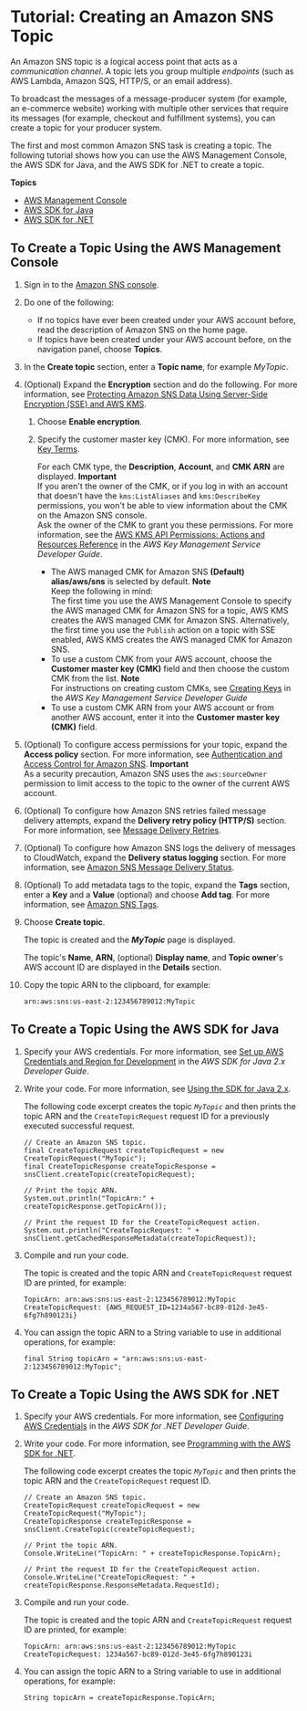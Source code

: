 # Tutorial: Creating an Amazon SNS Topic<a name="sns-tutorial-create-topic"></a>

An Amazon SNS topic is a logical access point that acts as a *communication channel*\. A topic lets you group multiple *endpoints* \(such as AWS Lambda, Amazon SQS, HTTP/S, or an email address\)\.

To broadcast the messages of a message\-producer system \(for example, an e\-commerce website\) working with multiple other services that require its messages \(for example, checkout and fulfillment systems\), you can create a topic for your producer system\.

The first and most common Amazon SNS task is creating a topic\. The following tutorial shows how you can use the AWS Management Console, the AWS SDK for Java, and the AWS SDK for \.NET to create a topic\.

**Topics**
+ [AWS Management Console](#create-topic-aws-console)
+ [AWS SDK for Java](#create-topic-aws-java)
+ [AWS SDK for \.NET](#create-topic-aws-dot-net)

## To Create a Topic Using the AWS Management Console<a name="create-topic-aws-console"></a>

1. Sign in to the [Amazon SNS console](https://console.aws.amazon.com/sns/)\.

1. Do one of the following:
   + If no topics have ever been created under your AWS account before, read the description of Amazon SNS on the home page\.
   + If topics have been created under your AWS account before, on the navigation panel, choose **Topics**\.

1. In the **Create topic** section, enter a **Topic name**, for example *MyTopic*\.

1. \(Optional\) Expand the **Encryption** section and do the following\. For more information, see [Protecting Amazon SNS Data Using Server\-Side Encryption \(SSE\) and AWS KMS](sns-server-side-encryption.md)\.

   1. Choose **Enable encryption**\.

   1. Specify the customer master key \(CMK\)\. For more information, see [Key Terms](sns-server-side-encryption.md#sse-key-terms)\.

      For each CMK type, the **Description**, **Account**, and **CMK ARN** are displayed\.
**Important**  
If you aren't the owner of the CMK, or if you log in with an account that doesn't have the `kms:ListAliases` and `kms:DescribeKey` permissions, you won't be able to view information about the CMK on the Amazon SNS console\.  
Ask the owner of the CMK to grant you these permissions\. For more information, see the [AWS KMS API Permissions: Actions and Resources Reference](https://docs.aws.amazon.com/kms/latest/developerguide/kms-api-permissions-reference.html) in the *AWS Key Management Service Developer Guide*\.
      + The AWS managed CMK for Amazon SNS **\(Default\) alias/aws/sns** is selected by default\.
**Note**  
Keep the following in mind:  
The first time you use the AWS Management Console to specify the AWS managed CMK for Amazon SNS for a topic, AWS KMS creates the AWS managed CMK for Amazon SNS\.
Alternatively, the first time you use the `Publish` action on a topic with SSE enabled, AWS KMS creates the AWS managed CMK for Amazon SNS\.
      + To use a custom CMK from your AWS account, choose the **Customer master key \(CMK\)** field and then choose the custom CMK from the list\.
**Note**  
For instructions on creating custom CMKs, see [Creating Keys](https://docs.aws.amazon.com/kms/latest/developerguide/create-keys.html) in the *AWS Key Management Service Developer Guide*
      + To use a custom CMK ARN from your AWS account or from another AWS account, enter it into the **Customer master key \(CMK\)** field\.

1. \(Optional\) To configure access permissions for your topic, expand the **Access policy** section\. For more information, see [Authentication and Access Control for Amazon SNS](sns-authentication-and-access-control.md)\.
**Important**  
As a security precaution, Amazon SNS uses the `aws:sourceOwner` permission to limit access to the topic to the owner of the current AWS account\.

1. \(Optional\) To configure how Amazon SNS retries failed message delivery attempts, expand the **Delivery retry policy \(HTTP/S\)** section\. For more information, see [Message Delivery Retries](sns-message-delivery-retries.md)\.

1. \(Optional\) To configure how Amazon SNS logs the delivery of messages to CloudWatch, expand the **Delivery status logging** section\. For more information, see [Amazon SNS Message Delivery Status](sns-topic-attributes.md)\.

1. \(Optional\) To add metadata tags to the topic, expand the **Tags** section, enter a **Key** and a **Value** \(optional\) and choose **Add tag**\. For more information, see [Amazon SNS Tags](sns-tags.md)\.

1. Choose **Create topic**\.

   The topic is created and the ***MyTopic*** page is displayed\.

   The topic's **Name**, **ARN**, \(optional\) **Display name**, and **Topic owner**'s AWS account ID are displayed in the **Details** section\.

1. Copy the topic ARN to the clipboard, for example:

   ```
   arn:aws:sns:us-east-2:123456789012:MyTopic
   ```

## To Create a Topic Using the AWS SDK for Java<a name="create-topic-aws-java"></a>

1. Specify your AWS credentials\. For more information, see [Set up AWS Credentials and Region for Development](https://docs.aws.amazon.com/sdk-for-java/v2/developer-guide/setup-credentials.html) in the *AWS SDK for Java 2\.x Developer Guide*\.

1. Write your code\. For more information, see [Using the SDK for Java 2\.x](https://docs.aws.amazon.com/sdk-for-java/v2/developer-guide/basics.html)\.

   The following code excerpt creates the topic *`MyTopic`* and then prints the topic ARN and the `CreateTopicRequest` request ID for a previously executed successful request\.

   ```
   // Create an Amazon SNS topic.
   final CreateTopicRequest createTopicRequest = new CreateTopicRequest("MyTopic");
   final CreateTopicResponse createTopicResponse = snsClient.createTopic(createTopicRequest);
   
   // Print the topic ARN.
   System.out.println("TopicArn:" + createTopicResponse.getTopicArn());
       
   // Print the request ID for the CreateTopicRequest action.
   System.out.println("CreateTopicRequest: " + snsClient.getCachedResponseMetadata(createTopicRequest));
   ```

1. Compile and run your code\.

   The topic is created and the topic ARN and `CreateTopicRequest` request ID are printed, for example:

   ```
   TopicArn: arn:aws:sns:us-east-2:123456789012:MyTopic
   CreateTopicRequest: {AWS_REQUEST_ID=1234a567-bc89-012d-3e45-6fg7h890123i}
   ```

1. You can assign the topic ARN to a String variable to use in additional operations, for example:

   ```
   final String topicArn = "arn:aws:sns:us-east-2:123456789012:MyTopic";
   ```

## To Create a Topic Using the AWS SDK for \.NET<a name="create-topic-aws-dot-net"></a>

1. Specify your AWS credentials\. For more information, see [Configuring AWS Credentials](https://docs.aws.amazon.com/sdk-for-net/latest/developer-guide/net-dg-config-creds.html) in the *AWS SDK for \.NET Developer Guide*\.

1. Write your code\. For more information, see [Programming with the AWS SDK for \.NET](https://docs.aws.amazon.com/sdk-for-net/latest/developer-guide/net-dg-programming-techniques.html)\.

   The following code excerpt creates the topic *`MyTopic`* and then prints the topic ARN and the `CreateTopicRequest` request ID\.

   ```
   // Create an Amazon SNS topic.
   CreateTopicRequest createTopicRequest = new CreateTopicRequest("MyTopic");
   CreateTopicResponse createTopicResponse = snsClient.CreateTopic(createTopicRequest);
   
   // Print the topic ARN.
   Console.WriteLine("TopicArn: " + createTopicResponse.TopicArn);
   
   // Print the request ID for the CreateTopicRequest action.
   Console.WriteLine("CreateTopicRequest: " + createTopicResponse.ResponseMetadata.RequestId);
   ```

1. Compile and run your code\.

   The topic is created and the topic ARN and `CreateTopicRequest` request ID are printed, for example:

   ```
   TopicArn: arn:aws:sns:us-east-2:123456789012:MyTopic
   CreateTopicRequest: 1234a567-bc89-012d-3e45-6fg7h890123i
   ```

1. You can assign the topic ARN to a String variable to use in additional operations, for example:

   ```
   String topicArn = createTopicResponse.TopicArn;
   ```